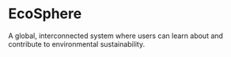 # EcoSphere
A global, interconnected system where users can learn about and contribute to environmental sustainability.

